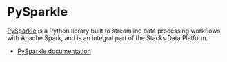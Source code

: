 # PySparkle

[PySparkle](https://github.com/ensono/stacks-azure-data/tree/main/pysparkle) is a Python library built to streamline
data processing workflows with Apache Spark, and is an integral part of the Stacks Data Platform.

* [PySparkle documentation](../docs/workloads/azure/data/pysparkle/pysparkle_quickstart.md)
